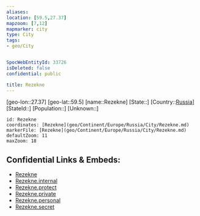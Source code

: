 ```yaml
---
aliases: 
location: [59.5,27.37]
mapzoom: [7,12] 
mapmarker: city 
type: City
tags:
- geo/City


SpocWebEntityId: 33726
isDeleted: false
confidential: public

title: Rezekne
---
```

[geo-lon::27.37]
[geo-lat::59.5]
[name::Rezekne]
[State::]
[Country::[Russia](geo/Continent/Europe/Russia.md)]
[StateId::]
[Population::]
[Unknown::]


```leaflet
id: Rezekne
coordinates: [Rezekne](geo/Continent/Europe/Russia/City/Rezekne.md)
markerFile: [Rezekne](geo/Continent/Europe/Russia/City/Rezekne.md)
defaultZoom: 11 
maxZoom: 18
```


## Confidential Links & Embeds: 
- [Rezekne](../../../../../../_public/geo/Continent/Europe/Russia/City/Rezekne.md) 
- [Rezekne.internal](../../../../../../_internal/geo/Continent/Europe/Russia/City/Rezekne.internal.md) 
- [Rezekne.protect](../../../../../../_protect/geo/Continent/Europe/Russia/City/Rezekne.protect.md) 
- [Rezekne.private](../../../../../../_private/geo/Continent/Europe/Russia/City/Rezekne.private.md) 
- [Rezekne.personal](../../../../../../_personal/geo/Continent/Europe/Russia/City/Rezekne.personal.md) 
- [Rezekne.secret](../../../../../../_secret/geo/Continent/Europe/Russia/City/Rezekne.secret.md) 
